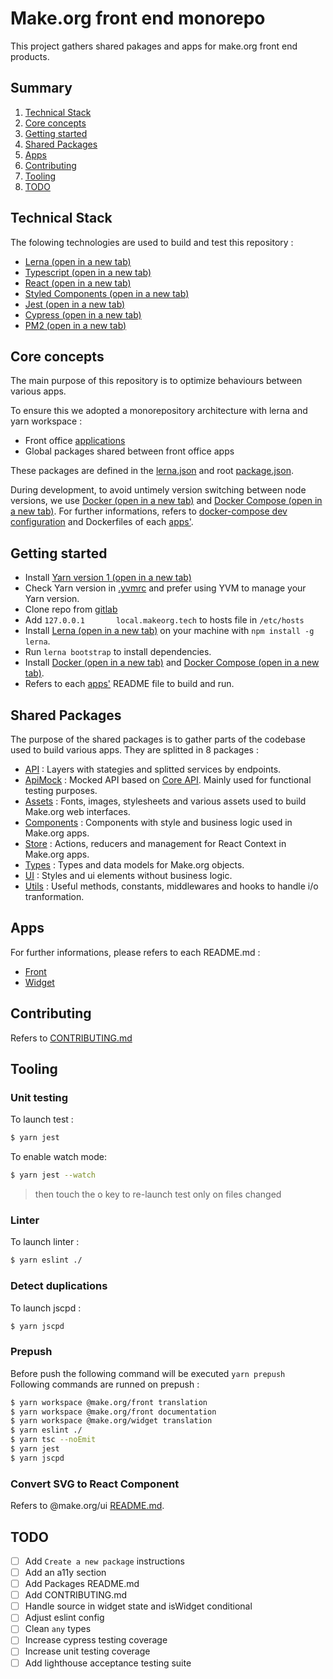 # Make.org front end monorepo 
This project gathers shared pakages and apps for make.org front end products.

## Summary
1. [Technical Stack](#technical_stack)
2. [Core concepts](#core_concepts)
3. [Getting started](#getting_started)
4. [Shared Packages](#shared_packages)
5. [Apps](#apps)
6. [Contributing](#contributing)
7. [Tooling](#tooling)
8. [TODO](#todo)


## <a name="technical_stack"></a>Technical Stack
The folowing technologies are used to build and test this repository :
- <a href="https://github.com/lerna/lerna" target="_blank">Lerna (open in a new tab)</a>
- <a href="https://github.com/microsoft/TypeScript/" target="_blank">Typescript (open in a new tab)</a>
- <a href="https://github.com/facebook/react/" target="_blank">React (open in a new tab)</a>
- <a href="https://styled-components.com/" target="_blank">Styled Components (open in a new tab)</a>
- <a href="https://jestjs.io/" target="_blank">Jest (open in a new tab)</a>
- <a href="https://www.cypress.io/" target="_blank">Cypress (open in a new tab)</a>
- <a href="https://pm2.keymetrics.io/" target="_blank">PM2 (open in a new tab)</a>


## <a name="core_concepts"></a>Core concepts
The main purpose of this repository is to optimize behaviours between various apps.

To ensure this we adopted a monorepository architecture with lerna and yarn workspace :
- Front office [applications](./apps)
- Global packages shared between front office apps

These packages are defined in the [lerna.json](./lerna.json) and root [package.json](./package.json).

During development, to avoid untimely version switching between node versions, we use <a href="https://www.docker.com/" target="_blank">Docker (open in a new tab)</a> and <a href="https://docs.docker.com/compose/install/" target="_blank">Docker Compose (open in a new tab)</a>.
For further informations, refers to [docker-compose dev configuration](./docker-compose.dev.yaml) and Dockerfiles of each [apps'](./apps).


## <a name="getting_started"></a>Getting started
- Install <a href="https://classic.yarnpkg.com/" target="_blank">Yarn version 1 (open in a new tab)</a>
- Check Yarn version in [.yvmrc](./.yvmrc) and prefer using YVM to manage your Yarn version.
- Clone repo from [gitlab](https://gitlab.com/makeorg/platform/monofront)
- Add `127.0.0.1       local.makeorg.tech` to hosts file in `/etc/hosts`
- Install <a href="https://github.com/lerna/lerna" target="_blank">Lerna (open in a new tab)</a> on your machine with `npm install -g lerna`.
- Run `lerna bootstrap` to install dependencies.
- Install <a href="https://docs.docker.com/get-docker/" target="_blank">Docker (open in a new tab)</a> and <a href="https://docs.docker.com/compose/install/" target="_blank">Docker Compose (open in a new tab)</a>.
- Refers to each [apps'](./apps) README file to build and run.


## <a name="shared_packages"></a>Shared Packages
The purpose of the shared packages is to gather parts of the codebase used to build various apps.
They are splitted in 8 packages :
- [API](./api/README.md) : Layers with stategies and splitted services by endpoints.
- [ApiMock](./apimock/README.md) : Mocked API based on [Core API](https://gitlab.com/makeorg/platform/core-api). Mainly used for functional testing purposes.
- [Assets](./assets/REAME.md) : Fonts, images, stylesheets and various assets used to build Make.org web interfaces.
- [Components](./components/REAME.md) : Components with style and business logic used in Make.org apps.
- [Store](./store/REAME.md) : Actions, reducers and  management for React Context in Make.org apps.
- [Types](./types/REAME.md) : Types and data models for Make.org objects.
- [UI](./ui/README.md) : Styles and ui elements without business logic.
- [Utils](./utils/README.md) : Useful methods, constants, middlewares and hooks to handle i/o tranformation.


## <a name="apps"></a>Apps
For further informations, please refers to each README.md :
- [Front](./apps/front/README.md)
- [Widget](./apps/widget/README.md)


## <a name="contributing"></a>Contributing
Refers to [CONTRIBUTING.md](./CONTRIBUTING.md)


## <a name="tooling"></a>Tooling
### Unit testing
To launch test :
``` bash
$ yarn jest
```


To enable watch mode: 
``` bash
$ yarn jest --watch
```
> then touch the o key to re-launch test only on files changed


### Linter
To launch linter :
``` bash
$ yarn eslint ./
```

### Detect duplications
To launch jscpd :
``` bash
$ yarn jscpd
```

### Prepush 
Before push the following command will be executed `yarn prepush`
Following commands are runned on prepush :
``` bash
$ yarn workspace @make.org/front translation
$ yarn workspace @make.org/front documentation
$ yarn workspace @make.org/widget translation
$ yarn eslint ./
$ yarn tsc --noEmit
$ yarn jest
$ yarn jscpd
```

### Convert SVG to React Component
Refers to @make.org/ui [README.md](./ui/README.md).

## <a name="todo"></a>TODO
- [ ] Add `Create a new package` instructions
- [ ] Add an a11y section
- [ ] Add Packages README.md
- [ ] Add CONTRIBUTING.md
- [ ] Handle source in widget state and isWidget conditional
- [ ] Adjust eslint config
- [ ] Clean `any` types
- [ ] Increase cypress testing coverage
- [ ] Increase unit testing coverage
- [ ] Add lighthouse acceptance testing suite